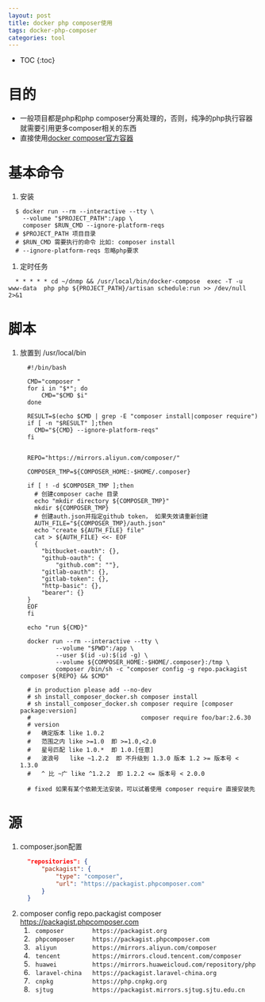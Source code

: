 ```yaml
---
layout: post
title: docker php composer使用
tags: docker-php-composer
categories: tool
---
```


* TOC
{:toc}


# 目的
- 一般项目都是php和php composer分离处理的，否则，纯净的php执行容器就需要引用更多composer相关的东西
- 直接使用[docker composer官方容器](https://hub.docker.com/_/composer)

# 基本命令
1. 安装
  ```shell
    $ docker run --rm --interactive --tty \
      --volume "$PROJECT_PATH":/app \
      composer $RUN_CMD --ignore-platform-reqs
    # $PROJECT_PATH 项目目录
    # $RUN_CMD 需要执行的命令 比如: composer install
    # --ignore-platform-reqs 忽略php要求
  ```
1. 定时任务
  ```shell
    * * * * * cd ~/dnmp && /usr/local/bin/docker-compose  exec -T -u www-data  php php ${PROJECT_PATH}/artisan schedule:run >> /dev/null 2>&1
  ```
# 脚本
1. 放置到 /usr/local/bin
    ```shell
      #!/bin/bash

      CMD="composer "
      for i in "$*"; do
          CMD="$CMD $i"
      done

      RESULT=$(echo $CMD | grep -E "composer install|composer require")
      if [ -n "$RESULT" ];then
        CMD="${CMD} --ignore-platform-reqs"
      fi


      REPO="https://mirrors.aliyun.com/composer/"

      COMPOSER_TMP=${COMPOSER_HOME:-$HOME/.composer}

      if [ ! -d $COMPOSER_TMP ];then
        # 创建composer cache 目录
        echo "mkdir directory ${COMPOSER_TMP}"
        mkdir ${COMPOSER_TMP}
        # 创建auth.json并指定github token， 如果失效请重新创建
        AUTH_FILE="${COMPOSER_TMP}/auth.json"
        echo "create ${AUTH_FILE} file"
        cat > ${AUTH_FILE} <<- EOF
        {
          "bitbucket-oauth": {},
          "github-oauth": {
              "github.com": ""},
          "gitlab-oauth": {},
          "gitlab-token": {},
          "http-basic": {},
          "bearer": {}
      }
      EOF
      fi

      echo "run ${CMD}"

      docker run --rm --interactive --tty \
              --volume "$PWD":/app \
              --user $(id -u):$(id -g) \
              --volume ${COMPOSER_HOME:-$HOME/.composer}:/tmp \
              composer /bin/sh -c "composer config -g repo.packagist composer ${REPO} && $CMD"

      # in production please add --no-dev
      # sh install_composer_docker.sh composer install
      # sh install_composer_docker.sh composer require [composer package:version]
      #                               composer require foo/bar:2.6.30
      # version
      #   确定版本 like 1.0.2
      #   范围之内 like >=1.0  即 >=1.0,<2.0
      #   星号匹配 like 1.0.*  即 1.0.[任意]
      #   波浪号   like ~1.2.2  即 不升级到 1.3.0 版本 1.2 >= 版本号 < 1.3.0
      #   ^ 比 ~广 like ^1.2.2  即 1.2.2 <= 版本号 < 2.0.0

      # fixed 如果有某个依赖无法安装，可以试着使用 composer require 直接安装先

    ```


# 源
1. composer.json配置
    ```json
      "repositories": {
          "packagist": {
              "type": "composer",
              "url": "https://packagist.phpcomposer.com"
          }
      }
    ```
1. composer config repo.packagist composer https://packagist.phpcomposer.com
    1. ```  composer        https://packagist.org ```
    1. ```  phpcomposer     https://packagist.phpcomposer.com ```
    1. ```  aliyun          https://mirrors.aliyun.com/composer ```
    1. ```  tencent         https://mirrors.cloud.tencent.com/composer  ```
    1. ```  huawei          https://mirrors.huaweicloud.com/repository/php  ```
    1. ```  laravel-china   https://packagist.laravel-china.org ```
    1. ```  cnpkg           https://php.cnpkg.org ```
    1. ```  sjtug           https://packagist.mirrors.sjtug.sjtu.edu.cn ```